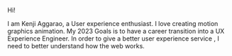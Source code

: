Hi!

I am Kenji Aggarao, a User experience enthusiast.
I love creating motion graphics animation.
My 2023 Goals is to have a career transition into a UX Experience Engineer.
In order to give a better user experience service , I need to better understand how the web works.
